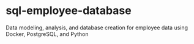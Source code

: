 # sql-employee-database
Data modeling, analysis, and database creation for employee data using Docker, PostgreSQL, and Python
